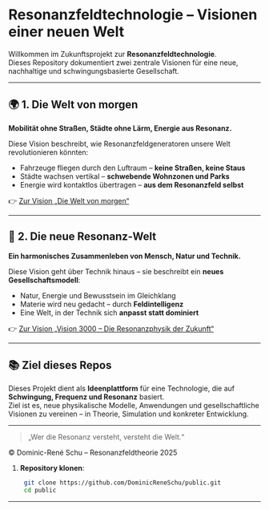 # Resonanzfeldtechnologie – Visionen einer neuen Welt

Willkommen im Zukunftsprojekt zur **Resonanzfeldtechnologie**.  
Dieses Repository dokumentiert zwei zentrale Visionen für eine neue, nachhaltige und schwingungsbasierte Gesellschaft.

---

## 🌍 1. Die Welt von morgen

**Mobilität ohne Straßen, Städte ohne Lärm, Energie aus Resonanz.**

Diese Vision beschreibt, wie Resonanzfeldgeneratoren unsere Welt revolutionieren könnten:

- Fahrzeuge fliegen durch den Luftraum – **keine Straßen, keine Staus**
- Städte wachsen vertikal – **schwebende Wohnzonen und Parks**
- Energie wird kontaktlos übertragen – **aus dem Resonanzfeld selbst**

👉 [Zur Vision „Die Welt von morgen“](welt_von_morgen.md)

---

## 🧬 2. Die neue Resonanz-Welt

**Ein harmonisches Zusammenleben von Mensch, Natur und Technik.**

Diese Vision geht über Technik hinaus – sie beschreibt ein **neues Gesellschaftsmodell**:

- Natur, Energie und Bewusstsein im Gleichklang
- Materie wird neu gedacht – durch **Feldintelligenz**
- Eine Welt, in der Technik sich **anpasst statt dominiert**

👉 [Zur Vision „Vision 3000 – Die Resonanzphysik der Zukunft“](vision3000.md)

---

## 📚 Ziel dieses Repos

Dieses Projekt dient als **Ideenplattform** für eine Technologie, die auf **Schwingung, Frequenz und Resonanz** basiert.  
Ziel ist es, neue physikalische Modelle, Anwendungen und gesellschaftliche Visionen zu vereinen – in Theorie, Simulation und konkreter Entwicklung.

---

> „Wer die Resonanz versteht, versteht die Welt.“  

© Dominic-René Schu – Resonanzfeldtheorie 2025

1. **Repository klonen**:  
   ```bash
	git clone https://github.com/DominicReneSchu/public.git
	cd public
   ```
---